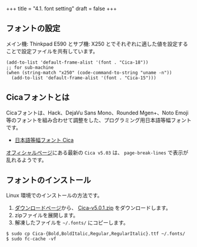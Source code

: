 +++
title = "4.1. font setting"
draft = false
+++
## フォントの設定
メイン機: Thinkpad E590 とサブ機: X250 とでそれぞれに適した値を設定することで設定ファイルを共有しています。

```elisp
(add-to-list 'default-frame-alist '(font . "Cica-18"))
;; for sub-machine
(when (string-match "x250" (code-command-to-string "uname -n"))
  (add-to-list 'default-frame-alist '(font . "Cica-15")))
```

## Cicaフォントとは
Cicaフォントは、Hack、DejaVu Sans Mono、Rounded Mgen+、Noto Emoji等のフォントを組み合わせて調整をした、プログラミング用日本語等幅フォントです。

* [日本語等幅フォント Cica](https://github.com/miiton/Cica)

[オフィシャルページ](https://github.com/miiton/Cica/releases/tag/v5.0.3)にある最新の `Cica v5.03` は、
`page-break-lines` で表示が乱れるようです。


## フォントのインストール
Linux 環境でのインストールの方法です。

1. [ダウンロードページ](https://github.com/SSW-SCIENTIFIC/Cica/releases)から、
[Cica-v5.0.1.zip](https://github.com/SSW-SCIENTIFIC/Cica/releases/download/v5.0.1-no-glyph-mod/Cica-v5.0.1.zip) をダウンロードします。
2. zipファイルを展開します。
3. 解凍したファイルを `~/.fonts/` にコピーします。

```codesession
$ sudo cp Cica-{Bold,BoldItalic,Regular,RegularItalic}.ttf ~/.fonts/
$ sudo fc-cache -vf
```
